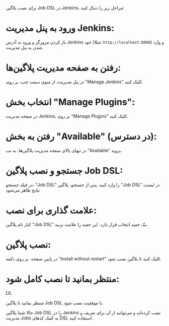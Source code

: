 برای نصب پلاگین Job DSL در Jenkins، مراحل زیر را دنبال کنید:

# ورود به پنل مدیریت Jenkins:

باز کردن مرورگر و ورود به آدرس Jenkins خود (مثلا: `http://localhost:8080`) و وارد شدن به پنل مدیریت.

# رفتن به صفحه مدیریت پلاگین‌ها:

در پنل مدیریت، از منوی سمت چپ، بر روی "Manage Jenkins" کلیک کنید.

# انتخاب بخش "Manage Plugins":

در صفحه مدیریت Jenkins، بر روی "Manage Plugins" کلیک کنید.

# رفتن به بخش "Available" (در دسترس):

در تبهای بالای صفحه مدیریت پلاگین‌ها، به تب "Available" بروید.


# جستجو و نصب پلاگین Job DSL:

در فیلد جستجو، "Job DSL" را وارد کنید. پس از جستجو، پلاگین "Job DSL" در لیست نتایج ظاهر می‌شود

# علامت گذاری برای نصب:

کنار نام پلاگین "Job DSL" یک جعبه انتخاب قرار دارد. این جعبه را علامت بزنید.

# نصب پلاگین:

در پایین صفحه، بر روی دکمه "Install without restart" کلیک کنید تا پلاگین نصب شود.

# منتظر بمانید تا نصب کامل شود:
16. 
منتظر بمانید تا پلاگین Job DSL با موفقیت نصب شود.

حالا شما پلاگین Job DSL را در Jenkins نصب کرده‌اید و می‌توانید از آن برای تعریف و مدیریت Jobs به کمک کدهای DSL استفاده کنید.
